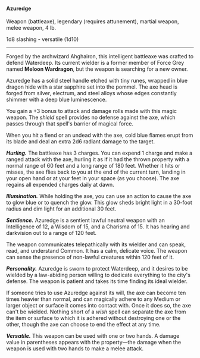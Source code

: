 #### Azuredge

Weapon (battleaxe), legendary (requires attunement), martial weapon, melee weapon, 4 lb.

1d8 slashing  - versatile (1d10)

---

Forged by the archwizard Ahghairon, this intelligent battleaxe was crafted to defend Waterdeep. Its current wielder is a former member of Force Grey named **Meloon Wardragon**, but the weapon is searching for a new owner.

Azuredge has a solid steel handle etched with tiny runes, wrapped in blue dragon hide with a star sapphire set into the pommel. The axe head is forged from silver, electrum, and steel alloys whose edges constantly shimmer with a deep blue luminescence.

You gain a +3 bonus to attack and damage rolls made with this magic weapon. The *shield* spell provides no defense against the axe, which passes through that spell's barrier of magical force.

When you hit a fiend or an undead with the axe, cold blue flames erupt from its blade and deal an extra 2d6 radiant damage to the target.

***Hurling.*** The battleaxe has 3 charges. You can expend 1 charge and make a ranged attack with the axe, hurling it as if it had the thrown property with a normal range of 60 feet and a long range of 180 feet. Whether it hits or misses, the axe flies back to you at the end of the current turn, landing in your open hand or at your feet in your space (as you choose). The axe regains all expended charges daily at dawn.

***Illumination.*** While holding the axe, you can use an action to cause the axe to glow blue or to quench the glow. This glow sheds bright light in a 30-foot radius and dim light for an additional 30 feet.

***Sentience.*** Azuredge is a sentient lawful neutral weapon with an Intelligence of 12, a Wisdom of 15, and a Charisma of 15. It has hearing and darkvision out to a range of 120 feet.

The weapon communicates telepathically with its wielder and can speak, read, and understand Common. It has a calm, delicate voice. The weapon can sense the presence of non-lawful creatures within 120 feet of it.

***Personality.*** Azuredge is sworn to protect Waterdeep, and it desires to be wielded by a law-abiding person willing to dedicate everything to the city's defense. The weapon is patient and takes its time finding its ideal wielder.

If someone tries to use Azuredge against its will, the axe can become ten times heavier than normal, and can magically adhere to any Medium or larger object or surface it comes into contact with. Once it does so, the axe can't be wielded. Nothing short of a *wish* spell can separate the axe from the item or surface to which it is adhered without destroying one or the other, though the axe can choose to end the effect at any time.

***Versatile.*** This weapon can be used with one or two hands. A damage value in parentheses appears with the property—the damage when the weapon is used with two hands to make a melee attack.
